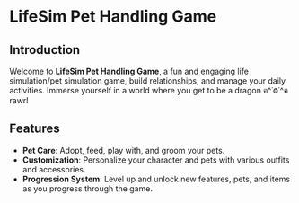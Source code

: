 # LifeSim Pet Handling Game

## Introduction

Welcome to **LifeSim Pet Handling Game**, a fun and engaging life simulation/pet simulation game, build relationships, and manage your daily activities. Immerse yourself in a world where you get to be a dragon ฅ^˙Ⱉ˙^ฅ rawr!

## Features

- **Pet Care**: Adopt, feed, play with, and groom your pets.
- **Customization**: Personalize your character and pets with various outfits and accessories.
- **Progression System**: Level up and unlock new features, pets, and items as you progress through the game.